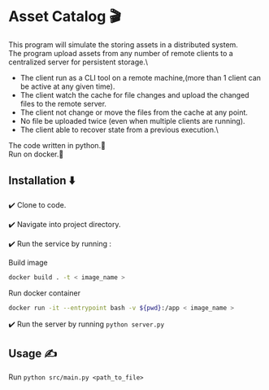 # Asset Catalog 🎬

This program will simulate the storing assets in a distributed system.\
The program upload assets from any number of remote clients to a centralized server for persistent storage.\

- The client run as a CLI tool on a remote machine,(more than 1 client can be active at any given time).
- The client watch the cache for file changes and upload the changed files to the remote server.
- The client not change or move the files from the cache at any point.
- No file be uploaded twice (even when multiple clients are running).
- The client able to recover state from a previous execution.\

The code written in python.🐉\
Run on docker.🐋

## Installation ⬇️

✔️ Clone to code.

✔️ Navigate into project directory.

✔️ Run the service by running :

Build  image

```bash
docker build . -t < image_name > 
```

Run docker container  

```bash
docker run -it --entrypoint bash -v ${pwd}:/app < image_name >
```

✔️ Run the server by running `python server.py`

## Usage ✍

Run `python src/main.py <path_to_file>`
